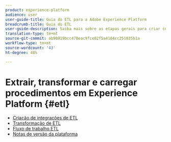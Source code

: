 ```yaml
---
product: experience-platform
audience: user
user-guide-title: Guia do ETL para a Adobe Experience Platform
breadcrumb-title: Guia do ETL
user-guide-description: Saiba mais sobre as etapas gerais para criar conectores seguros e de alto desempenho para assimilar dados no Platform.
translation-type: tm+mt
source-git-commit: ab90919bcc478eac9fce02f5a4104cc251035b1a
workflow-type: tm+mt
source-wordcount: '43'
ht-degree: 48%

---
```



# Extrair, transformar e carregar procedimentos em Experience Platform {#etl}

- [Criação de integrações de ETL](home.md)
- [Transformação de ETL](transformations.md)
- [Fluxo de trabalho ETL](workflow.md)
- [Notas de versão da plataforma](https://www.adobe.com/go/platform-release-notes-en)